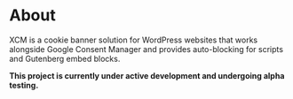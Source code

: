 # About

XCM is a cookie banner solution for WordPress websites that works alongside Google Consent Manager and provides auto-blocking for scripts and Gutenberg embed blocks.

**This project is currently under active development and undergoing alpha testing.**